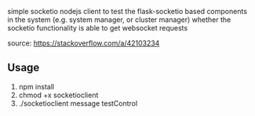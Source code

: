 simple socketio nodejs client to test the flask-socketio based components in the system (e.g. system manager, or cluster manager) whether the socketio functionality is able to get websocket requests

source: https://stackoverflow.com/a/42103234


## Usage

1. npm install
2. chmod +x socketioclient
3. ./socketioclient message testControl